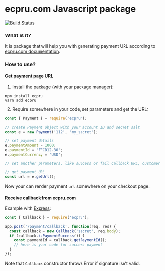 # ecpru.com Javascript package

[![Build Status](https://travis-ci.com/ecpru/paymentpage-sdk-js.svg?branch=main)](https://travis-ci.com/ecpru/paymentpage-sdk-js)

### What is it?

It is package that will help you with generating payment URL according to 
[ecpru.com documentation](https://docs.ecpru.com).

### How to use?

#### Get payment page URL

1. Install the package (with your package manager):
```shell
npm install ecpru
yarn add ecpru
```

2. Require somewhere in your code, set parameters and get the URL:
```javascript
const { Payment } = require('ecpru');

// create Payment object with your account ID and secret salt
const e = new Payment('112', 'my_secret');

// set payment details 
e.paymentAmount = 1000;
e.paymentId = 'FFCD12-30';
e.paymentCurrency = 'USD';

// set another parameters, like success or fail callback URL, customer details, etc.

// get payment URL
const url = e.getUrl();
```

Now your can render payment `url` somewhere on your checkout page.

#### Receive callback from ecpru.com

Example with [Express](http://expressjs.com):
```javascript
const { Callback } = require('ecpru');

app.post('/payment/callback', function(req, res) {
  const callback = new Callback('secret', req.body);
  if (callback.isPaymentSuccess()) {
    const paymentId = callback.getPaymentId();
    // here is your code for success payment
  }
});
```
Note that `Callback` constructor throws Error if signature isn't valid.
